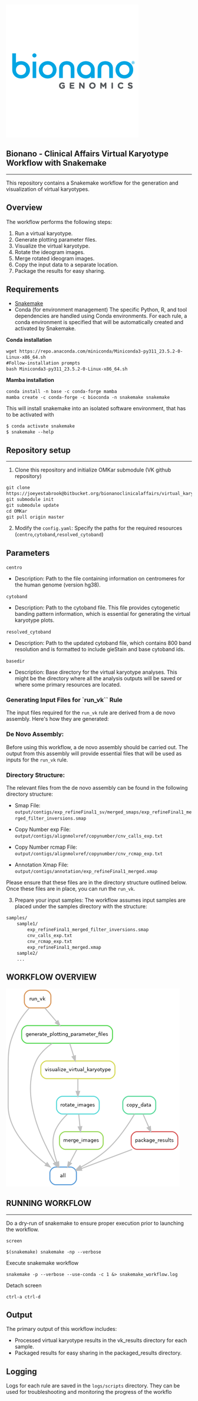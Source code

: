 ![Bionano logo](images/Bionano-Logo.png?raw=true)


## Bionano - Clinical Affairs Virtual Karyotype Workflow with Snakemake
---
This repository contains a Snakemake workflow for the generation and visualization of virtual karyotypes.


## Overview

The workflow performs the following steps:

1. Run a virtual karyotype.
2. Generate plotting parameter files.
3. Visualize the virtual karyotype.
4. Rotate the ideogram images.
5. Merge rotated ideogram images.
6. Copy the input data to a separate location.
7. Package the results for easy sharing.

## Requirements

* [Snakemake](https://snakemake.readthedocs.io/en/stable/)
* Conda (for environment management)
The specific Python, R, and tool dependencies are handled using Conda environments. For each rule, a conda environment is specified that will be automatically created and activated by Snakemake.

**Conda installation**

```
wget https://repo.anaconda.com/miniconda/Miniconda3-py311_23.5.2-0-Linux-x86_64.sh
#Follow-installation prompts
bash Miniconda3-py311_23.5.2-0-Linux-x86_64.sh
```

**Mamba installation**

```
conda install -n base -c conda-forge mamba
mamba create -c conda-forge -c bioconda -n snakemake snakemake
```
This will install snakemake into an isolated software environment, that has to be activated with

```
$ conda activate snakemake
$ snakemake --help
```


## Repository setup
---
1. Clone this repository and initialize OMKar submodule (VK github repository)
```
git clone https://joeyestabrook@bitbucket.org/bionanoclinicalaffairs/virtual_karyotype_snakemake.git
git submodule init
git submodule update
cd OMKar 
git pull origin master
```
2. Modify the `config.yaml`: Specify the paths for the required resources (`centro`,`cytoband`,`resolved_cytoband`)

## Parameters
`centro`

* Description: Path to the file containing information on centromeres for the human genome (version hg38).

`cytoband`

* Description: Path to the cytoband file. This file provides cytogenetic banding pattern information, which is essential for generating the virtual karyotype plots.

`resolved_cytoband`

* Description: Path to the updated cytoband file, which contains 800 band resolution and is formatted to include gieStain and base cytoband ids.

`basedir`

* Description: Base directory for the virtual karyotype analyses. This might be the directory where all the analysis outputs will be saved or where some primary resources are located.

### Generating Input Files for `run_vk`` Rule
The input files required for the `run_vk` rule are derived from a de novo assembly. Here's how they are generated:

### De Novo Assembly:
Before using this workflow, a de novo assembly should be carried out. The output from this assembly will provide essential files that will be used as inputs for the `run_vk` rule.

### Directory Structure:
The relevant files from the de novo assembly can be found in the following directory structure:

* Smap File:
`output/contigs/exp_refineFinal1_sv/merged_smaps/exp_refineFinal1_merged_filter_inversions.smap`

* Copy Number exp File:
`output/contigs/alignmolvref/copynumber/cnv_calls_exp.txt`

* Copy Number rcmap File:
`output/contigs/alignmolvref/copynumber/cnv_rcmap_exp.txt`

* Annotation Xmap File:
`output/contigs/annotation/exp_refineFinal1_merged.xmap`

Please ensure that these files are in the directory structure outlined below. Once these files are in place, you can run the `run_vk`.

3. Prepare your input samples: The workflow assumes input samples are placed under the samples directory with the structure:

```
samples/
    sample1/
        exp_refineFinal1_merged_filter_inversions.smap
        cnv_calls_exp.txt
        cnv_rcmap_exp.txt
        exp_refineFinal1_merged.xmap
    sample2/
    ...
```

## WORKFLOW OVERVIEW

![VK Dag](images/VK_dag.png?raw=true)


## RUNNING WORKFLOW
---

Do a dry-run of snakemake to ensure proper execution prior to launching the workflow.

```
screen
```

```
$(snakemake) snakemake -np --verbose
```
Execute snakemake workflow
```
snakemake -p --verbose --use-conda -c 1 &> snakemake_workflow.log
```
Detach screen
```
ctrl-a ctrl-d
```

## Output
The primary output of this workflow includes:

* Processed virtual karyotype results in the vk_results directory for each sample.
* Packaged results for easy sharing in the packaged_results directory.

## Logging
Logs for each rule are saved in the `logs/scripts` directory. They can be used for troubleshooting and monitoring the progress of the workflo